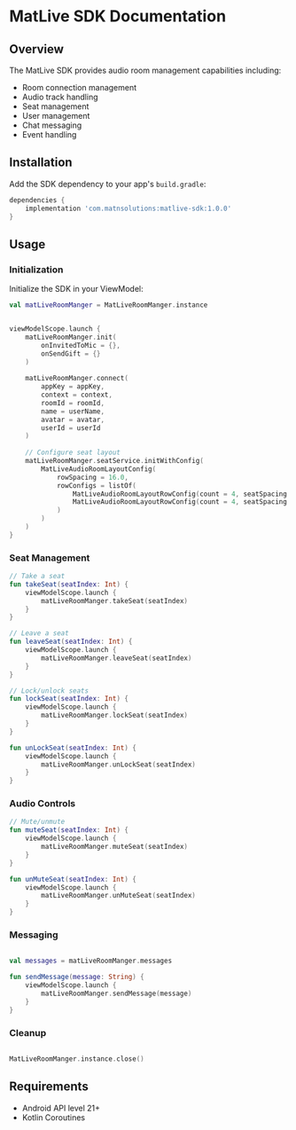 # MatLive SDK Documentation

## Overview
The MatLive SDK provides audio room management capabilities including:
- Room connection management
- Audio track handling
- Seat management
- User management
- Chat messaging
- Event handling

## Installation

Add the SDK dependency to your app's `build.gradle`:

```groovy
dependencies {
    implementation 'com.matnsolutions:matlive-sdk:1.0.0'
}
```

## Usage

### Initialization
Initialize the SDK in your ViewModel:

```kotlin
val matLiveRoomManger = MatLiveRoomManger.instance


viewModelScope.launch {
    matLiveRoomManger.init(
        onInvitedToMic = {},
        onSendGift = {}
    )
    
    matLiveRoomManger.connect(
        appKey = appKey,
        context = context,
        roomId = roomId,
        name = userName,
        avatar = avatar,
        userId = userId
    )
    
    // Configure seat layout
    matLiveRoomManger.seatService.initWithConfig(
        MatLiveAudioRoomLayoutConfig(
            rowSpacing = 16.0,
            rowConfigs = listOf(
                MatLiveAudioRoomLayoutRowConfig(count = 4, seatSpacing = 12),
                MatLiveAudioRoomLayoutRowConfig(count = 4, seatSpacing = 12)
            )
        )
    )
}

```

### Seat Management
```kotlin
// Take a seat
fun takeSeat(seatIndex: Int) {
    viewModelScope.launch {
        matLiveRoomManger.takeSeat(seatIndex)
    }
}

// Leave a seat
fun leaveSeat(seatIndex: Int) {
    viewModelScope.launch {
        matLiveRoomManger.leaveSeat(seatIndex)
    }
}

// Lock/unlock seats
fun lockSeat(seatIndex: Int) {
    viewModelScope.launch {
        matLiveRoomManger.lockSeat(seatIndex)
    }
}

fun unLockSeat(seatIndex: Int) {
    viewModelScope.launch {
        matLiveRoomManger.unLockSeat(seatIndex)
    }
}
```

### Audio Controls
```kotlin
// Mute/unmute
fun muteSeat(seatIndex: Int) {
    viewModelScope.launch {
        matLiveRoomManger.muteSeat(seatIndex)
    }
}

fun unMuteSeat(seatIndex: Int) {
    viewModelScope.launch {
        matLiveRoomManger.unMuteSeat(seatIndex)
    }
}
```

### Messaging
```kotlin

val messages = matLiveRoomManger.messages

fun sendMessage(message: String) {
    viewModelScope.launch {
        matLiveRoomManger.sendMessage(message)
    }
}
```

### Cleanup
```kotlin

MatLiveRoomManger.instance.close()

```

## Requirements
- Android API level 21+
- Kotlin Coroutines
